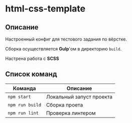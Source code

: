 # html-css-template

## Описание
Настроенный конфиг для тестового задания по вёрстке.

Сборка осуществляется **Gulp**'ом в директорию `build`.

Настрена работа с **SCSS**

## Список команд

| Команда | Описание |
|---|---|
| `npm start` | Локальный запуст проекта |
| `npm run build` | Сборка проета |
| `npm run lint` | Проверка линтером |
